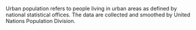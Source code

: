 Urban population refers to people living in urban areas as defined by national statistical offices. The data are collected and smoothed by United Nations Population Division.